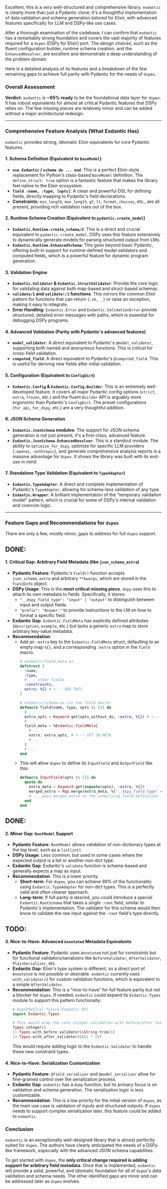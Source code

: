 Excellent, this is a very well-structured and comprehensive library. `exdantic` is clearly more than just a Pydantic clone; it's a thoughtful implementation of data validation and schema generation tailored for Elixir, with advanced features specifically for LLM and DSPy-like use cases.

After a thorough examination of the codebase, I can confirm that `exdantic` has a remarkably strong foundation and covers the vast majority of features required for a `dspex` (DSPy for Elixir) port. The design choices, such as the fluent configuration builder, runtime schema creation, and the `EnhancedResolver`, are excellent and demonstrate a deep understanding of the problem domain.

Here is a detailed analysis of its features and a breakdown of the few remaining gaps to achieve full parity with Pydantic for the needs of `dspex`.

### Overall Assessment

**Verdict:** `exdantic` is **~95% ready** to be the foundational data layer for `dspex`. It has robust equivalents for almost all critical Pydantic features that DSPy relies on. The few missing pieces are relatively minor and can be added without a major architectural redesign.

---

### Comprehensive Feature Analysis (What Exdantic Has)

`exdantic` provides strong, idiomatic Elixir equivalents for core Pydantic features.

#### 1. **Schema Definition (Equivalent to `BaseModel`)**
*   **`use Exdantic` / `schema do ... end`**: This is a perfect Elixir-style replacement for Python's class-based `BaseModel` definition. The `define_struct: true` option is a fantastic feature that makes the library feel native to the Elixir ecosystem.
*   **`field :name, :type, [opts]`**: A clean and powerful DSL for defining fields, directly mapping to Pydantic's field declarations.
*   **Constraints**: `min_length`, `max_length`, `gt`, `lt`, `format`, `choices`, etc., are all present, providing rich validation rules out of the box.

#### 2. **Runtime Schema Creation (Equivalent to `pydantic.create_model`)**
*   **`Exdantic.Runtime.create_schema/2`**: This is a direct and crucial equivalent to `pydantic.create_model`. DSPy uses this feature extensively to dynamically generate models for parsing structured output from LMs.
*   **`Exdantic.Runtime.EnhancedSchema`**: This goes beyond basic Pydantic, offering built-in support for runtime-defined model validators and computed fields, which is a powerful feature for dynamic program generation.

#### 3. **Validation Engine**
*   **`Exdantic.Validator` & `Exdantic.StructValidator`**: Provide the core logic for validating data against both map-based and struct-based schemas.
*   **`validate/1` and `validate!/1` functions**: This mirrors the common Elixir pattern for functions that can return `{:ok, _}` or raise an exception, making it easy to integrate.
*   **Error Handling**: `Exdantic.Error` and `Exdantic.ValidationError` provide structured, detailed error messages with paths, which is essential for debugging DSPy programs.

#### 4. **Advanced Validation (Parity with Pydantic's advanced features)**
*   **`model_validator`**: A direct equivalent to Pydantic's `@model_validator`, supporting both named and anonymous functions. This is critical for cross-field validation.
*   **`computed_field`**: A direct equivalent to Pydantic's `@computed_field`. This is useful for deriving new fields after initial validation.

#### 5. **Configuration (Equivalent to `ConfigDict`)**
*   **`Exdantic.Config` & `Exdantic.Config.Builder`**: This is an extremely well-developed feature. It covers all major Pydantic config options (`strict`, `extra`, `frozen`, etc.) and the fluent `Builder` API is arguably more ergonomic than Pydantic's `ConfigDict`. The preset configurations (`for_api`, `for_dspy`, etc.) are a very thoughtful addition.

#### 6. **JSON Schema Generation**
*   **`Exdantic.JsonSchema` modules**: The support for JSON schema generation is not just present, it's a first-class, advanced feature.
*   **`Exdantic.JsonSchema.EnhancedResolver`**: This is a standout module. The ability to `optimize_for_dspy`, optimize for specific LLM providers (`:openai`, `:anthropic`), and generate comprehensive analysis reports is a massive advantage for `dspex`. It shows the library was built with its end-use in mind.

#### 7. **Standalone Type Validation (Equivalent to `TypeAdapter`)**
*   **`Exdantic.TypeAdapter`**: A direct and complete implementation of Pydantic's `TypeAdapter`, allowing for schema-less validation of any type.
*   **`Exdantic.Wrapper`**: A brilliant implementation of the "temporary validation model" pattern, which is crucial for some of DSPy's internal validation and coercion logic.

---

### Feature Gaps and Recommendations for `dspex`

There are only a few, mostly minor, gaps to address for full `dspex` support.


## DONE:
#### 1. **Critical Gap: Arbitrary Field Metadata (like `json_schema_extra`)**

*   **Pydantic Feature**: Pydantic's `Field()` function accepts `json_schema_extra` and arbitrary `**kwargs`, which are stored in the `FieldInfo` object.
*   **DSPy Usage**: This is the **most critical missing piece**. `dspy` uses this to attach its own metadata to fields. Specifically, it stores:
    *   `"__dspy_field_type": "input" | "output"` to distinguish between input and output fields.
    *   `"prefix": "Answer:"` to provide instructions to the LM on how to format a specific field.
*   **Exdantic Gap**: `Exdantic.FieldMeta` has explicitly defined attributes (`description`, `example`, etc.) but lacks a generic `extra` map to store arbitrary key-value metadata.
*   **Recommendation**:
    *   Add an `:extra` key to the `Exdantic.FieldMeta` struct, defaulting to an empty map `%{}`, and a corresponding `:extra` option in the `field` macro.
        ```elixir
        # exdantic/field_meta.ex
        defstruct [
          :name,
          :type,
          # ... other fields
          :constraints,
          extra: %{} # <--- ADD THIS
        ]

        # exdantic/schema.ex (in the field macro)
        defmacro field(name, type, opts \\ []) do
          # ...
          extra_opts = Keyword.get(opts_without_do, :extra, %{}) # <--- GET FROM OPTS
          # ...
          field_meta = %Exdantic.FieldMeta{
            # ...
            extra: extra_opts, # <--- SET IN META
            # ...
          }
          # ...
        end
        ```
    *   This will allow `dspex` to define its `InputField` and `OutputField` like this:
        ```elixir
        defmacro InputField(opts \\ []) do
          quote do
            extra_meta = Keyword.get(unquote(opts), :extra, %{})
            merged_extra = Map.merge(extra_meta, %{"__dspy_field_type" => "input"})
            # ... pass merged_extra to the underlying field definition
          end
        end
        ```


## DONE:
#### 2. **Minor Gap: `RootModel` Support**

*   **Pydantic Feature**: `RootModel` allows validation of non-dictionary types at the top level, such as a `list[int]`.
*   **DSPy Usage**: Less common, but used in some cases where the expected output is a list or another non-dict type.
*   **Exdantic Gap**: Exdantic's `validate` function is schema-based and generally expects a map as input.
*   **Recommendation**: This is a lower priority.
    *   **Short-term**: For `dspex`, you can achieve 99% of the functionality using `Exdantic.TypeAdapter` for non-dict types. This is a perfectly valid and often cleaner approach.
    *   **Long-term**: If full parity is desired, you could introduce a special `Exdantic.RootSchema` that takes a single `:root` field, similar to Pydantic's implementation. The validator for this schema would then know to validate the raw input against the `:root` field's type directly.

## TODO:
#### 3. **Nice-to-Have: Advanced `Annotated` Metadata Equivalents**

*   **Pydantic Feature**: Pydantic uses `Annotated` not just for constraints but for functional validators/serializers like `BeforeValidator`, `AfterValidator`, `PlainSerializer`, etc.
*   **Exdantic Gap**: Elixir's type system is different, so a direct port of `Annotated` is not possible or desirable. `exdantic` currently uses `with_validator/2` for custom validation functions, which is equivalent to a simple `AfterValidator`.
*   **Recommendation**: This is a "nice-to-have" for full feature parity but not a blocker for `dspex`. If needed, `exdantic` could expand its `Exdantic.Types` module to support this pattern functionally:
    ```elixir
    # Hypothetical future Exdantic API
    import Exdantic.Types

    # This would wrap the core integer validation with before/after functions
    Types.integer()
    |> Types.with_before_validator(&String.trim/1)
    |> Types.with_after_validator(&(&1 * 2))
    ```
    This would require adding logic to the `Exdantic.Validator` to handle these new constraint types.

#### 4. **Nice-to-Have: Serialization Customization**

*   **Pydantic Feature**: `@field_serializer` and `@model_serializer` allow for fine-grained control over the serialization process.
*   **Exdantic Gap**: `exdantic` has a `dump` function, but its primary focus is on validation and schema generation. The serialization logic is less customizable.
*   **Recommendation**: This is a low priority for the initial version of `dspex`, as the main use case is validation of inputs and structured outputs. If `dspex` needs to support complex serialization later, this feature could be added to `exdantic`.

### Conclusion

`exdantic` is an exceptionally well-designed library that is almost perfectly suited for `dspex`. The authors have clearly anticipated the needs of a DSPy-like framework, especially with the advanced JSON schema capabilities.

To get started with `dspex`, the **only critical change required is adding support for arbitrary field metadata**. Once that is implemented, `exdantic` will provide a solid, powerful, and idiomatic foundation for all of `dspex`'s data validation and schema needs. The other identified gaps are minor and can be addressed later as `dspex` evolves.
